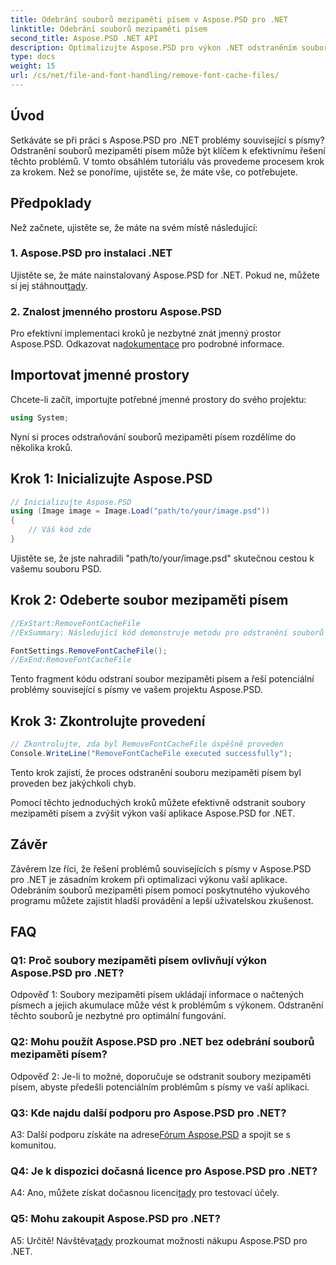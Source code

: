 ```yaml
---
title: Odebrání souborů mezipaměti písem v Aspose.PSD pro .NET
linktitle: Odebrání souborů mezipaměti písem
second_title: Aspose.PSD .NET API
description: Optimalizujte Aspose.PSD pro výkon .NET odstraněním souborů mezipaměti písem. Postupujte podle našeho podrobného průvodce pro bezproblémové provedení.
type: docs
weight: 15
url: /cs/net/file-and-font-handling/remove-font-cache-files/
---
```

## Úvod

Setkáváte se při práci s Aspose.PSD pro .NET problémy související s písmy? Odstranění souborů mezipaměti písem může být klíčem k efektivnímu řešení těchto problémů. V tomto obsáhlém tutoriálu vás provedeme procesem krok za krokem. Než se ponoříme, ujistěte se, že máte vše, co potřebujete.

## Předpoklady

Než začnete, ujistěte se, že máte na svém místě následující:

### 1. Aspose.PSD pro instalaci .NET

 Ujistěte se, že máte nainstalovaný Aspose.PSD for .NET. Pokud ne, můžete si jej stáhnout[tady](https://releases.aspose.com/psd/net/).

### 2. Znalost jmenného prostoru Aspose.PSD

 Pro efektivní implementaci kroků je nezbytné znát jmenný prostor Aspose.PSD. Odkazovat na[dokumentace](https://reference.aspose.com/psd/net/) pro podrobné informace.

## Importovat jmenné prostory

Chcete-li začít, importujte potřebné jmenné prostory do svého projektu:

```csharp
using System;
```

Nyní si proces odstraňování souborů mezipaměti písem rozdělíme do několika kroků.

## Krok 1: Inicializujte Aspose.PSD

```csharp
// Inicializujte Aspose.PSD
using (Image image = Image.Load("path/to/your/image.psd"))
{
    // Váš kód zde
}
```

Ujistěte se, že jste nahradili "path/to/your/image.psd" skutečnou cestou k vašemu souboru PSD.

## Krok 2: Odeberte soubor mezipaměti písem

```csharp
//ExStart:RemoveFontCacheFile
//ExSummary: Následující kód demonstruje metodu pro odstranění souborů s mezipamětí načtených písem.

FontSettings.RemoveFontCacheFile();
//ExEnd:RemoveFontCacheFile
```

Tento fragment kódu odstraní soubor mezipaměti písem a řeší potenciální problémy související s písmy ve vašem projektu Aspose.PSD.

## Krok 3: Zkontrolujte provedení

```csharp
// Zkontrolujte, zda byl RemoveFontCacheFile úspěšně proveden
Console.WriteLine("RemoveFontCacheFile executed successfully");
```

Tento krok zajistí, že proces odstranění souboru mezipaměti písem byl proveden bez jakýchkoli chyb.

Pomocí těchto jednoduchých kroků můžete efektivně odstranit soubory mezipaměti písem a zvýšit výkon vaší aplikace Aspose.PSD for .NET.

## Závěr

Závěrem lze říci, že řešení problémů souvisejících s písmy v Aspose.PSD pro .NET je zásadním krokem při optimalizaci výkonu vaší aplikace. Odebráním souborů mezipaměti písem pomocí poskytnutého výukového programu můžete zajistit hladší provádění a lepší uživatelskou zkušenost.

## FAQ

### Q1: Proč soubory mezipaměti písem ovlivňují výkon Aspose.PSD pro .NET?

Odpověď 1: Soubory mezipaměti písem ukládají informace o načtených písmech a jejich akumulace může vést k problémům s výkonem. Odstranění těchto souborů je nezbytné pro optimální fungování.

### Q2: Mohu použít Aspose.PSD pro .NET bez odebrání souborů mezipaměti písem?

Odpověď 2: Je-li to možné, doporučuje se odstranit soubory mezipaměti písem, abyste předešli potenciálním problémům s písmy ve vaší aplikaci.

### Q3: Kde najdu další podporu pro Aspose.PSD pro .NET?

 A3: Další podporu získáte na adrese[Fórum Aspose.PSD](https://forum.aspose.com/c/psd/34) a spojit se s komunitou.

### Q4: Je k dispozici dočasná licence pro Aspose.PSD pro .NET?

 A4: Ano, můžete získat dočasnou licenci[tady](https://purchase.aspose.com/temporary-license/) pro testovací účely.

### Q5: Mohu zakoupit Aspose.PSD pro .NET?

 A5: Určitě! Návštěva[tady](https://purchase.aspose.com/buy) prozkoumat možnosti nákupu Aspose.PSD pro .NET.